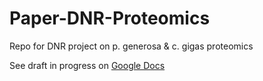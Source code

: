 # Paper-DNR-Proteomics
Repo for DNR project on p. generosa &amp; c. gigas proteomics

See draft in progress on [Google Docs](https://docs.google.com/document/d/1giP16iXWPE7oDSNI7fyLV3p_1jqsXuuxlH7cJQAwhLM/edit#)
